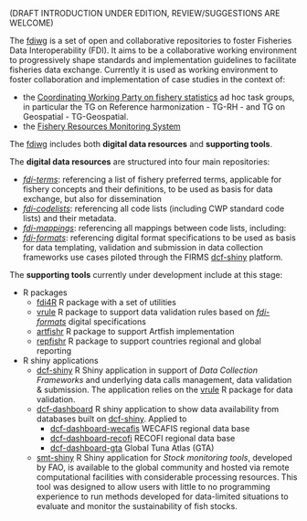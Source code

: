 (DRAFT INTRODUCTION UNDER EDITION, REVIEW/SUGGESTIONS ARE WELCOME)

The [fdiwg](https://github.com/fdiwg) is a set of open and collaborative repositories to foster Fisheries Data Interoperability (FDI). It aims to be a collaborative working environment to progressively shape standards and implementation guidelines to facilitate fisheries data exchange. Currently it is used as working environment to foster collaboration and implementation of case studies in the context of:

* the [Coordinating Working Party on fishery statistics](https://www.fao.org/cwp-on-fishery-statistics/en/) ad hoc task groups, in particular the TG on Reference harmonization - TG-RH - and TG on Geospatial - TG-Geospatial.
* the [Fishery Resources Monitoring System](https://firms.fao.org/firms/en)

The [fdiwg](https://github.com/fdiwg) includes both __digital data resources__ and __supporting tools__.

The __digital data resources__ are structured into four main repositories:

* [_fdi-terms_](https://github.com/fdiwg/fdi-terms): referencing a list of fishery preferred terms, applicable for fishery concepts and their definitions, to be used as basis for data exchange, but also for dissemination
* [_fdi-codelists_](https://github.com/fdiwg/fdi-codelists): referencing all code lists (including CWP standard code lists) and their metadata.
* [_fdi-mappings_](https://github.com/fdiwg/fdi-mappings): referencing all mappings between code lists, including: 
* [_fdi-formats_](https://github.com/fdiwg/fdi-formats): referencing digital format specifications to be used as basis for data templating, validation and submission in data collection frameworks use cases piloted through the FIRMS [dcf-shiny](https://github.com/fdiwg/dcf-shiny) platform.

The __supporting tools__ currently under development include at this stage:
* R packages
    * [fdi4R](https://github.com/fdiwg/fdi4R) R package with a set of utilities
    * [vrule](https://github.com/fdiwg/vrule) R package to support data validation rules based on [_fdi-formats_](https://github.com/fdiwg/fdi-formats) digital specifications
    * [artfishr](https://github.com/fdiwg/artfishr) R package to support Artfish implementation
    * [repfishr](https://github.com/fdiwg/repfishr) R package to support countries regional and global reporting
* R shiny applications
    * [dcf-shiny](https://github.com/fdiwg/dcf-shiny) R Shiny application in support of _Data Collection Frameworks_ and underlying data calls management, data validation & submission. The application relies on the [vrule](https:/github.com/fdiwg/vrule) R package for data validation.
    * [dcf-dashboard](https://github.com/fdiwg/dcf-dashboard) R shiny application to show data availability from databases built on [dcf-shiny](https://github.com/fdiwg/dcf-shiny). Applied to
        * [dcf-dashboard-wecafis](https://github.com/fdiwg/dcf-dashboard-wecafis) WECAFIS regional data base
        * [dcf-dashboard-recofi](https://github.com/fdiwg/dcf-dashboard-recofi) RECOFI regional data base
        * [dcf-dashboard-gta](https://github.com/fdiwg/dcf-dashboard-gta) Global Tuna Atlas (GTA)
    * [smt-shiny](https://github.com/fdiwg/smt-shiny) R Shiny application for _Stock monitoring tools_, developed by FAO, is available to the global community and hosted via remote computational facilities with considerable processing resources. This tool was designed to allow users with little to no programming experience to run methods developed for data-limited situations to evaluate and monitor the sustainability of fish stocks.
